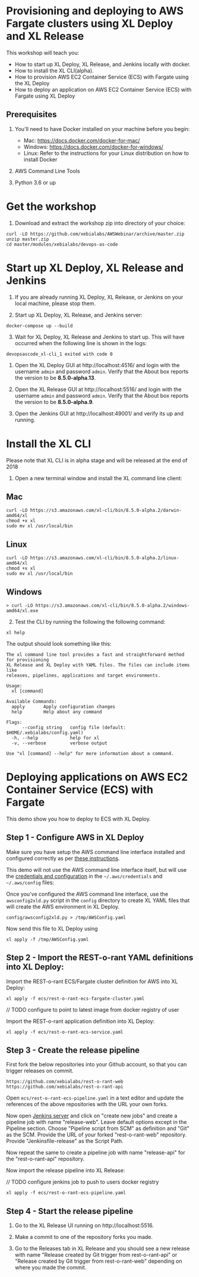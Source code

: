 # Provisioning and deploying to AWS Fargate clusters using XL Deploy and XL Release

This workshop will teach you:

* How to start up XL Deploy, XL Release, and Jenkins locally with docker.
* How to install the XL CLI(alpha).
* How to provision AWS EC2 Container Service (ECS) with Fargate using the XL Deploy
* How to deploy an application on AWS EC2 Container Service (ECS) with Fargate using XL Deploy

## Prerequisites

1. You'll need to have Docker installed on your machine before you begin:
    * Mac: https://docs.docker.com/docker-for-mac/
    * Windows: https://docs.docker.com/docker-for-windows/
    * Linux: Refer to the instructions for your Linux distribution on how to install Docker

2. AWS Command Line Tools

3. Python 3.6 or up

# Get the workshop

1) Download and extract the workshop zip into directory of your choice:
```
curl -LO https://github.com/xebialabs/AWSWebinar/archive/master.zip
unzip master.zip
cd master/modules/xebialabs/devops-as-code
```

# Start up XL Deploy, XL Release and Jenkins

1) If you are already running XL Deploy, XL Release, or Jenkins on your local machine, please stop them.

2) Start up XL Deploy, XL Release, and Jenkins server:
```
docker-compose up --build
```

3) Wait for XL Deploy, XL Release and Jenkins to start up. This will have occurred when the following line is shown in the logs:
```
devopsascode_xl-cli_1 exited with code 0
```

1) Open the XL Deploy GUI at http://localhost:4516/ and login with the username `admin` and password `admin`. Verify that the About box reports the version to be **8.5.0-alpha.13**.

2) Open the XL Release GUI at http://localhost:5516/ and login with the username `admin` and password `admin`. Verify that the About box reports the version to be **8.5.0-alpha.9**.

3) Open the Jenkins GUI at http://localhost:49001/ and verify its up and running.

# Install the XL CLI

Please note that XL CLI is in alpha stage and will be released at the end of 2018

1) Open a new terminal window and install the XL command line client:

## Mac
```
curl -LO https://s3.amazonaws.com/xl-cli/bin/8.5.0-alpha.2/darwin-amd64/xl
chmod +x xl
sudo mv xl /usr/local/bin
```

## Linux
```
curl -LO https://s3.amazonaws.com/xl-cli/bin/8.5.0-alpha.2/linux-amd64/xl
chmod +x xl
sudo mv xl /usr/local/bin
```

## Windows
```
> curl -LO https://s3.amazonaws.com/xl-cli/bin/8.5.0-alpha.2/windows-amd64/xl.exe
```

2) Test the CLI by running the following the following command:
```
xl help
```

The output should look something like this:
```
The xl command line tool provides a fast and straightforward method for provisioning
XL Release and XL Deploy with YAML files. The files can include items like
releases, pipelines, applications and target environments.

Usage:
  xl [command]

Available Commands:
  apply       Apply configuration changes
  help        Help about any command

Flags:
      --config string   config file (default: $HOME/.xebialabs/config.yaml)
  -h, --help            help for xl
  -v, --verbose         verbose output

Use "xl [command] --help" for more information about a command.
```

# Deploying applications on AWS EC2 Container Service (ECS) with Fargate

This demo show you how to deploy to ECS with XL Deploy.


## Step 1 - Configure AWS in XL Deploy

Make sure you have setup the AWS command line interface installed and configured correctly as per [these instructions](https://docs.aws.amazon.com/cli/latest/userguide/tutorial-ec2-ubuntu.html#configure-cli).


This demo will not use the AWS command line interface itself, but will use the [credentials and configuration](https://docs.aws.amazon.com/cli/latest/userguide/cli-config-files.html) in the `~/.aws/credentials` and `~/.aws/config` files:


Once you've configured the AWS command line interface, use the `awsconfig2xld.py` script in the `config` directory to create XL YAML files that will create the AWS environment in XL Deploy.

```
config/awsconfig2xld.py > /tmp/AWSConfig.yaml
```

Now send this file to XL Deploy using

```
xl apply -f /tmp/AWSConfig.yaml
```

## Step 2 - Import the REST-o-rant YAML definitions into XL Deploy:

Import the REST-o-rant ECS/Fargate cluster definition for AWS into XL Deploy:

```
xl apply -f ecs/rest-o-rant-ecs-fargate-cluster.yaml
```

// TODO configure to point to latest image from docker registry of user

Import the REST-o-rant application definition into XL Deploy:

```
xl apply -f ecs/rest-o-rant-ecs-service.yaml
```

## Step 3 - Create the release pipeline

First fork the below repositories into your Github account, so that you can trigger releases on commit.

```
https://github.com/xebialabs/rest-o-rant-web
https://github.com/xebialabs/rest-o-rant-api
```

Open `ecs/rest-o-rant-ecs-pipeline.yaml` in a text editor and update the references of the above repositories with the URL your own forks.

Now open [Jenkins server](http://localhost:49001/) and click on "create new jobs" and create a pipeline job with name "release-web". Leave default options except in the Pipeline section. Choose "Pipeline script from SCM" as definition and "Git" as the SCM. Provide the URL of your forked "rest-o-rant-web" repository. Provide "Jenkinsfile-release" as the Script Path.

Now repeat the same to create a pipeline job with name "release-api" for the "rest-o-rant-api" repository.

Now import the release pipeline into XL Release:

// TODO configure jenkins job to push to users docker registry

```
xl apply -f ecs/rest-o-rant-ecs-pipeline.yaml
```

## Step 4 - Start the release pipeline

1. Go to the XL Release UI running on http://localhost:5516.

2. Make a commit to one of the repository forks you made.

3. Go to the Releases tab in XL Release and you should see a new release with name "Release created by Git trigger from rest-o-rant-api" or "Release created by Git trigger from rest-o-rant-web" depending on where you made the commit.
